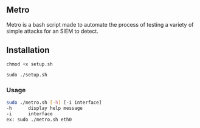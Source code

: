 ## Metro

Metro is a bash script made to automate the process of testing a variety of simple attacks for an SIEM to detect.

## Installation
`chmod +x setup.sh`

`sudo ./setup.sh`

### Usage
```bash
sudo ./metro.sh [-h] [-i interface]
-h		display help message
-i		interface
ex: sudo ./metro.sh eth0
